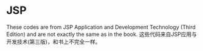 # JSP
These codes are from JSP Application and Development Technology (Third Edition) and are not exactly the same as in the book.
这些代码来自JSP应用与开发技术(第三版)，和书上不完全一样。
